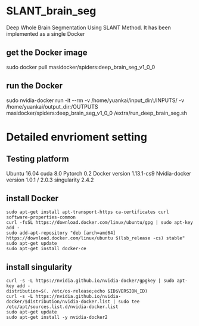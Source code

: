 # SLANT_brain_seg
Deep Whole Brain Segmentation Using SLANT Method. It has been implemented as a single Docker

## get the Docker image
sudo docker pull masidocker/spiders:deep_brain_seg_v1_0_0

## run the Docker
sudo nvidia-docker run -it --rm -v /home/yuankai/input_dir/:/INPUTS/ -v /home/yuankai/output_dir:/OUTPUTS masidocker/spiders:deep_brain_seg_v1_0_0 /extra/run_deep_brain_seg.sh

# Detailed envrioment setting

## Testing platform
Ubuntu 16.04
cuda 8.0
Pytorch 0.2
Docker version 1.13.1-cs9
Nvidia-docker version 1.0.1 / 2.0.3
singularity 2.4.2


## install Docker
```
sudo apt-get install apt-transport-https ca-certificates curl software-properties-common
curl -fsSL https://download.docker.com/linux/ubuntu/gpg | sudo apt-key add -
sudo add-apt-repository "deb [arch=amd64] https://download.docker.com/linux/ubuntu $(lsb_release -cs) stable"
sudo apt-get update
sudo apt-get install docker-ce
```

## install singularity
```
curl -s -L https://nvidia.github.io/nvidia-docker/gpgkey | sudo apt-key add -
distribution=$(. /etc/os-release;echo $ID$VERSION_ID)
curl -s -L https://nvidia.github.io/nvidia-docker/$distribution/nvidia-docker.list | sudo tee /etc/apt/sources.list.d/nvidia-docker.list
sudo apt-get update
sudo apt-get install -y nvidia-docker2
```


